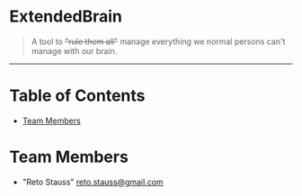 # ExtendedBrain
>A tool to <del>"rule them all"</del> manage everything we normal persons can't manage with our brain.
<hr>

# Table of Contents
 
* [Team Members](#team-members)
 
# <a name="team-members"></a>Team Members
* "Reto Stauss" <reto.stauss@gmail.com>